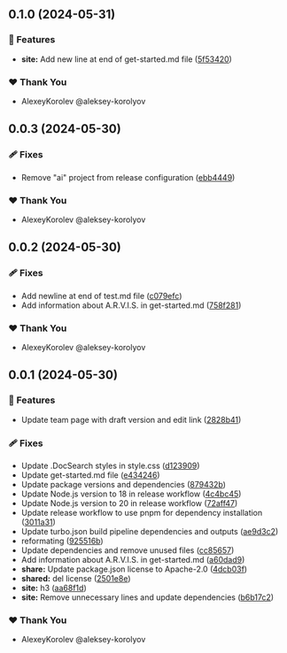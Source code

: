 ## 0.1.0 (2024-05-31)


### 🚀 Features

- **site:** Add new line at end of get-started.md file ([5f53420](https://github.com/jilarganti/arvis/commit/5f53420))

### ❤️  Thank You

- AlexeyKorolev @aleksey-korolyov

## 0.0.3 (2024-05-30)


### 🩹 Fixes

- Remove "ai" project from release configuration ([ebb4449](https://github.com/jilarganti/arvis/commit/ebb4449))

### ❤️  Thank You

- AlexeyKorolev @aleksey-korolyov

## 0.0.2 (2024-05-30)


### 🩹 Fixes

- Add newline at end of test.md file ([c079efc](https://github.com/jilarganti/arvis/commit/c079efc))
- Add information about A.R.V.I.S. in get-started.md ([758f281](https://github.com/jilarganti/arvis/commit/758f281))

### ❤️  Thank You

- AlexeyKorolev @aleksey-korolyov

## 0.0.1 (2024-05-30)


### 🚀 Features

- Update team page with draft version and edit link ([2828b41](https://github.com/jilarganti/arvis/commit/2828b41))

### 🩹 Fixes

- Update .DocSearch styles in style.css ([d123909](https://github.com/jilarganti/arvis/commit/d123909))
- Update get-started.md file ([e434246](https://github.com/jilarganti/arvis/commit/e434246))
- Update package versions and dependencies ([879432b](https://github.com/jilarganti/arvis/commit/879432b))
- Update Node.js version to 18 in release workflow ([4c4bc45](https://github.com/jilarganti/arvis/commit/4c4bc45))
- Update Node.js version to 20 in release workflow ([72aff47](https://github.com/jilarganti/arvis/commit/72aff47))
- Update release workflow to use pnpm for dependency installation ([3011a31](https://github.com/jilarganti/arvis/commit/3011a31))
- Update turbo.json build pipeline dependencies and outputs ([ae9d3c2](https://github.com/jilarganti/arvis/commit/ae9d3c2))
- reformating ([925516b](https://github.com/jilarganti/arvis/commit/925516b))
- Update dependencies and remove unused files ([cc85657](https://github.com/jilarganti/arvis/commit/cc85657))
- Add information about A.R.V.I.S. in get-started.md ([a60dad9](https://github.com/jilarganti/arvis/commit/a60dad9))
- **share:** Update package.json license to Apache-2.0 ([4dcb03f](https://github.com/jilarganti/arvis/commit/4dcb03f))
- **shared:** del license ([2501e8e](https://github.com/jilarganti/arvis/commit/2501e8e))
- **site:** h3 ([aa68f1d](https://github.com/jilarganti/arvis/commit/aa68f1d))
- **site:** Remove unnecessary lines and update dependencies ([b6b17c2](https://github.com/jilarganti/arvis/commit/b6b17c2))

### ❤️  Thank You

- AlexeyKorolev @aleksey-korolyov